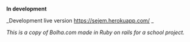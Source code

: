 **In development**

_Development live version https://sejem.herokuapp.com/ _

*This is a copy of Bolha.com made in Ruby on rails for a school project.*


